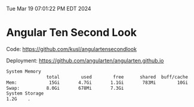 Tue Mar 19 07:01:22 PM EDT 2024

# Angular Ten Second Look

Code: https://github.com/kusl/angulartensecondlook

Deployment: https://github.com/angularten/angularten.github.io

```bash
System Memory
               total        used        free      shared  buff/cache   available
Mem:            15Gi       4.7Gi       1.1Gi       783Mi        10Gi        10Gi
Swap:          8.0Gi       678Mi       7.3Gi
System Storage
1.2G	.
```
